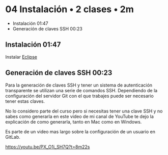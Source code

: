 # 04 Instalación • 2 clases • 2m

* Instalación 01:47
* Generación de claves SSH 00:23

## Instalación 01:47

Instalar [Eclipse](https://www.eclipse.org/downloads/)

## Generación de claves SSH 00:23

Para la generación de claves SSH y tener un sistema de autenticación transparente se utilizan una serie de comandos SSH. Dependiendo de la configuración del servidor Git con el que trabajes puede ser necesario tener estas claves.

No lo considero parte del curso pero si necesitas tener una clave SSH y no sabes como generarla en este video de mi canal de YouTube te dejo la explicación de como generarla, tanto en Mac como en Windows.

Es parte de un video mas largo sobre la configuración de un usuario en GitLab.

https://youtu.be/PX_O1i_SH7Q?t=8m22s
